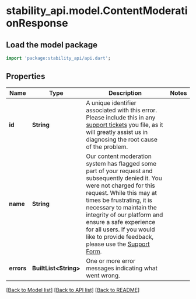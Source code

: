 # stability_api.model.ContentModerationResponse

## Load the model package
```dart
import 'package:stability_api/api.dart';
```

## Properties
Name | Type | Description | Notes
------------ | ------------- | ------------- | -------------
**id** | **String** | A unique identifier associated with this error. Please include this in any [support tickets](https://stabilityplatform.freshdesk.com/support/tickets/new)  you file, as it will greatly assist us in diagnosing the root cause of the problem. | 
**name** | **String** | Our content moderation system has flagged some part of your request and subsequently denied it.  You were not charged for this request.  While this may at times be frustrating, it is necessary to maintain the integrity of our platform and ensure a safe experience for all users.  If you would like to provide feedback, please use the [Support Form](https://stabilityplatform.freshdesk.com/support/tickets/new). | 
**errors** | **BuiltList&lt;String&gt;** | One or more error messages indicating what went wrong. | 

[[Back to Model list]](../README.md#documentation-for-models) [[Back to API list]](../README.md#documentation-for-api-endpoints) [[Back to README]](../README.md)


